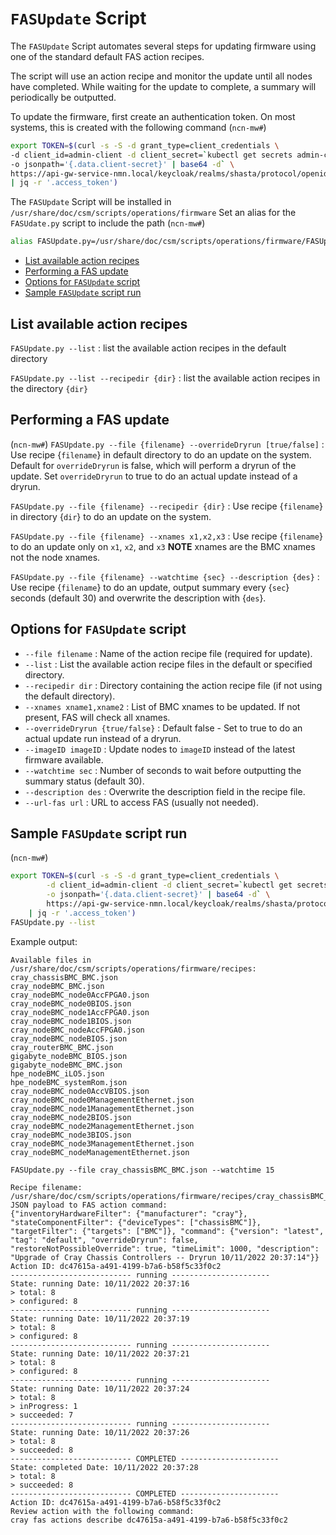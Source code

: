 # `FASUpdate` Script

The `FASUpdate` Script automates several steps for updating firmware using one of the standard default FAS action recipes.

The script will use an action recipe and monitor the update until all nodes have completed.
While waiting for the update to complete, a summary will periodically be outputted.

To update the firmware, first create an authentication token.
On most systems, this is created with the following command (`ncn-mw#`)

```bash
export TOKEN=$(curl -s -S -d grant_type=client_credentials \
-d client_id=admin-client -d client_secret=`kubectl get secrets admin-client-auth \
-o jsonpath='{.data.client-secret}' | base64 -d` \
https://api-gw-service-nmn.local/keycloak/realms/shasta/protocol/openid-connect/token \
| jq -r '.access_token')
```

The `FASUpdate` Script will be installed in `/usr/share/doc/csm/scripts/operations/firmware`
Set an alias for the `FASUdate.py` script to include the path (`ncn-mw#`)

```bash
alias FASUpdate.py=/usr/share/doc/csm/scripts/operations/firmware/FASUpdate.py
```

* [List available action recipes](#list-available-action-recipes)
* [Performing a FAS update](#performing-a-fas-update)
* [Options for `FASUpdate` script](#options-for-fasupdate-script)
* [Sample `FASUpdate` script run](#sample-fasupdate-script-run)

## List available action recipes

`FASUpdate.py --list` : list the available action recipes in the default directory

`FASUpdate.py --list --recipedir {dir}` : list the available action recipes in the directory `{dir}`

## Performing a FAS update

(`ncn-mw#`) `FASUpdate.py --file {filename} --overrideDryrun [true/false]` : Use recipe {`filename`} in default directory to do an update on the system.
Default for `overrideDryrun` is false, which will perform a dryrun of the update.
Set `overrideDryrun` to true to do an actual update instead of a dryrun.

`FASUpdate.py --file {filename} --recipedir {dir}` : Use recipe {`filename`} in directory {`dir`} to do an update on the system.

`FASUpdate.py --file {filename} --xnames x1,x2,x3` : Use recipe {`filename`} to do an update only on `x1`, `x2`, and `x3`
**NOTE** xnames are the BMC xnames not the node xnames.

`FASUpdate.py --file {filename} --watchtime {sec} --description {des}` : Use recipe {`filename`} to do an update, output summary every {`sec`} seconds (default 30) and overwrite the description with {`des`}.

## Options for `FASUpdate` script

* `--file filename` : Name of the action recipe file (required for update).
* `--list` : List the available action recipe files in the default or specified directory.
* `--recipedir dir` : Directory containing the action recipe file (if not using the default directory).
* `--xnames xname1,xname2` : List of BMC xnames to be updated. If not present, FAS will check all xnames.
* `--overrideDryrun {true/false}` : Default false - Set to true to do an actual update run instead of a dryrun.
* `--imageID imageID` : Update nodes to `imageID` instead of the latest firmware available.
* `--watchtime sec` : Number of seconds to wait before outputting the summary status (default 30).
* `--description des` : Overwrite the description field in the recipe file.
* `--url-fas url` : URL to access FAS (usually not needed).

## Sample `FASUpdate` script run

(`ncn-mw#`)

```bash
export TOKEN=$(curl -s -S -d grant_type=client_credentials \
        -d client_id=admin-client -d client_secret=`kubectl get secrets admin-client-auth \
        -o jsonpath='{.data.client-secret}' | base64 -d` \
        https://api-gw-service-nmn.local/keycloak/realms/shasta/protocol/openid-connect/token \
    | jq -r '.access_token')
FASUpdate.py --list
```

Example output:

```text
Available files in /usr/share/doc/csm/scripts/operations/firmware/recipes:
cray_chassisBMC_BMC.json
cray_nodeBMC_BMC.json
cray_nodeBMC_node0AccFPGA0.json
cray_nodeBMC_node0BIOS.json
cray_nodeBMC_node1AccFPGA0.json
cray_nodeBMC_node1BIOS.json
cray_nodeBMC_nodeAccFPGA0.json
cray_nodeBMC_nodeBIOS.json
cray_routerBMC_BMC.json
gigabyte_nodeBMC_BIOS.json
gigabyte_nodeBMC_BMC.json
hpe_nodeBMC_iLO5.json
hpe_nodeBMC_systemRom.json
cray_nodeBMC_node0AccVBIOS.json
cray_nodeBMC_node0ManagementEthernet.json
cray_nodeBMC_node1ManagementEthernet.json
cray_nodeBMC_node2BIOS.json
cray_nodeBMC_node2ManagementEthernet.json
cray_nodeBMC_node3BIOS.json
cray_nodeBMC_node3ManagementEthernet.json
cray_nodeBMC_nodeManagementEthernet.json

FASUpdate.py --file cray_chassisBMC_BMC.json --watchtime 15

Recipe filename: /usr/share/doc/csm/scripts/operations/firmware/recipes/cray_chassisBMC_BMC.json
JSON payload to FAS action command:
{"inventoryHardwareFilter": {"manufacturer": "cray"}, "stateComponentFilter": {"deviceTypes": ["chassisBMC"]}, "targetFilter": {"targets": ["BMC"]}, "command": {"version": "latest", "tag": "default", "overrideDryrun": false, "restoreNotPossibleOverride": true, "timeLimit": 1000, "description": "Upgrade of Cray Chassis Controllers -- Dryrun 10/11/2022 20:37:14"}}
Action ID: dc47615a-a491-4199-b7a6-b58f5c33f0c2
--------------------------- running ----------------------
State: running Date: 10/11/2022 20:37:16
> total: 8
> configured: 8
--------------------------- running ----------------------
State: running Date: 10/11/2022 20:37:19
> total: 8
> configured: 8
--------------------------- running ----------------------
State: running Date: 10/11/2022 20:37:21
> total: 8
> configured: 8
--------------------------- running ----------------------
State: running Date: 10/11/2022 20:37:24
> total: 8
> inProgress: 1
> succeeded: 7
--------------------------- running ----------------------
State: running Date: 10/11/2022 20:37:26
> total: 8
> succeeded: 8
--------------------------- COMPLETED ----------------------
State: completed Date: 10/11/2022 20:37:28
> total: 8
> succeeded: 8
--------------------------- COMPLETED ----------------------
Action ID: dc47615a-a491-4199-b7a6-b58f5c33f0c2
Review action with the following command:
cray fas actions describe dc47615a-a491-4199-b7a6-b58f5c33f0c2
```
